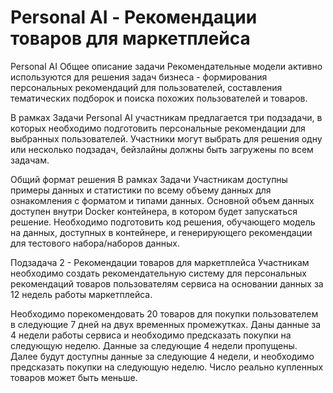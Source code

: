 # Personal AI - Рекомендации товаров для маркетплейса
Personal AI
Общее описание задачи
Рекомендательные модели активно используются для решения задач бизнеса - формирования персональных рекомендаций для пользователей, составления тематических подборок и поиска похожих пользователей и товаров.

В рамках Задачи Personal AI участникам предлагается три подзадачи, в которых необходимо подготовить персональные рекомендации для выбранных пользователей. Участники могут выбрать для решения одну или несколько подзадач, бейзлайны должны быть загружены по всем задачам.

Общий формат решения
В рамках Задачи Участникам доступны примеры данных и статистики по всему объему данных для ознакомления с форматом и типами данных. Основной объем данных доступен внутри Docker контейнера, в котором будет запускаться решение. Необходимо подготовить код решения, обучающего модель на данных, доступных в контейнере, и генерирующего рекомендации для тестового набора/наборов данных.

Подзадача 2 - Рекомендации товаров для маркетплейса
Участникам необходимо создать рекомендательную систему для персональных рекомендаций товаров пользователям сервиса на основании данных за 12 недель работы маркетплейса.

Необходимо порекомендовать 20 товаров для покупки пользователем в следующие 7 дней на двух временных промежутках. Даны данные за 4 недели работы сервиса и необходимо предсказать покупки на следующую неделю. Данные за следующие 4 недели пропущены. Далее будут доступны данные за следующие 4 недели, и необходимо предсказать покупки на следующую неделю. Число реально купленных товаров может быть меньше.

